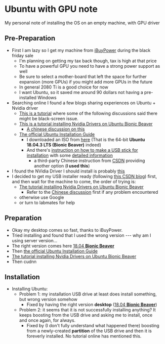 # Ubuntu with GPU note
 My personal note of installing the OS on an empty machine, with GPU driver

## Pre-Preparation
* First I am lazy so I get my machine from [iBuyPower](https://www.ibuypower.com/Site/Computer/desktops) during the black friday sale
  * I'm planning on getting my tax back though, tax is high at that price
  * To have a powerful GPU you need to have a strong power support as well
  * Be sure to select a mother-board that left the space for further expansion (more GPUs) if you might add more GPUs in the future
  * In general 2080 Ti is a good choice for now
  * I want Ubuntu, so it saved me around 90 dollars not having a pre-installed Windows
* Searching online I found a few blogs sharing experiences on Ubuntu + Nvidia driver
  * [This is a tutorial](https://www.pugetsystems.com/labs/hpc/The-Best-Way-To-Install-Ubuntu-18-04-with-NVIDIA-Drivers-and-any-Desktop-Flavor-1178/) where some of the following discussions said there might be black-screen issue.
  * [This is a tutorial installing Nvidia Drivers on Ubuntu Bionic Beaver](https://linuxconfig.org/how-to-install-the-nvidia-drivers-on-ubuntu-18-04-bionic-beaver-linux)
    * [A chinese discussion on this](https://blog.csdn.net/tjuyanming/article/details/80862290)
  * [The official Ubuntu Installation Guide](https://help.ubuntu.com/community/GraphicalInstall)
    * I downloaded an ISO from [here](http://cdimage.ubuntu.com/releases/18.04.3/release/?_ga=2.134170190.1104284630.1574932620-706300109.1574932620) (That is the 64-bit **Ubuntu 18.04.3 LTS (Bionic Beaver)** indeed)
    * And there's [instruction on how to make a USB stick for installation](https://help.ubuntu.com/community/Installation/FromUSBStick) with some [detailed information](https://ubuntuforums.org/showthread.php?t=2230389)
      * a third-party Chinese instruction from [CSDN](https://blog.csdn.net/Allyli0022/article/details/81674504) providing another option (**I used this**)
* I found the NVidia Driver I should install is probably [this](https://www.nvidia.com/download/driverResults.aspx/154997/en-us)
* I decided to get my USB installer ready (following [this CSDN blog]((https://blog.csdn.net/Allyli0022/article/details/81674504))) first, and then wait for the machine to come, the order of trying is:
  * [The tutorial installing Nvidia Drivers on Ubuntu Bionic Beaver](https://linuxconfig.org/how-to-install-the-nvidia-drivers-on-ubuntu-18-04-bionic-beaver-linux)
    * Refer to the [Chinese discussion](https://blog.csdn.net/tjuyanming/article/details/80862290) first if any problem encountered
  * otherwise use Google
  * or turn to labmates for help

## Preparation
* Okay my desktop comes so fast, thanks to iBuyPower.
* Tried installing and found that I used the wrong version --- why am I using server version...
* The right version comes here [18.04 **Bionic Beaver**](http://releases.ubuntu.com/18.04/)
* Then [the official Ubuntu Installation Guide](https://help.ubuntu.com/community/GraphicalInstall)
* [The tutorial installing Nvidia Drivers on Ubuntu Bionic Beaver](https://linuxconfig.org/how-to-install-the-nvidia-drivers-on-ubuntu-18-04-bionic-beaver-linux)
* Then cudnn

## Installation
* Installing Ubuntu:
  * Problem 1: my installation USB drive at least does install something, but wrong version somehow
    * Fixed by having the right version **desktop** ([18.04 **Bionic Beaver**](http://releases.ubuntu.com/18.04/))
  * Problem 2: it seems that it is not successfully installing anything? It keeps boosting from the USB drive and asking me to install, once and once again, for always.
    * Fixed by (I don't fully understand what happened there) boosting from a newly-created **partition** of the USB drive and then it is foreverly installed. No tutorial online has mentioned this.
    





